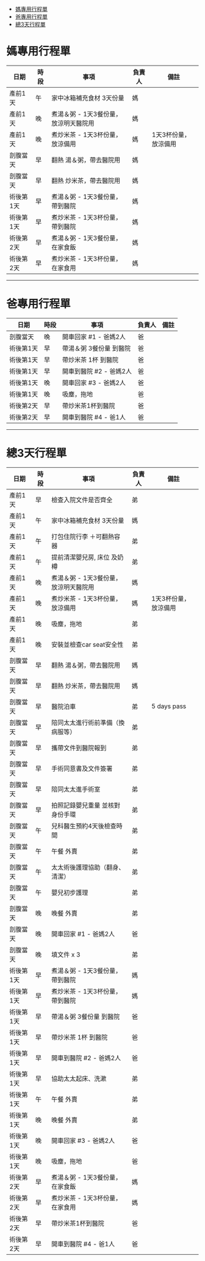 - [媽專用行程單](#媽專用行程單)
- [爸專用行程單](#爸專用行程單)
- [總3天行程單](#總3天行程單)


# 媽專用行程單
| 日期     | 時段 | 事項                             | 負責人 | 備註                  |
|----------|------|--------------------------------|--------|-----------------------|
| 產前1天  | 午   | 家中冰箱補充食材 3天份量          | 媽     |                       |
| 產前1天  | 晚   | 煮湯＆粥 - 1天3餐份量，放涼明天醫院用 | 媽     |                       |
| 產前1天  | 晚   | 煮炒米茶 - 1天3杯份量，放涼備用     | 媽     | 1天3杯份量，放涼備用   |
| 剖腹當天 | 早   | 翻熱 湯＆粥，帶去醫院用             | 媽     |                       |
| 剖腹當天 | 早   | 翻熱 炒米茶，帶去醫院用             | 媽     |                       |
| 術後第1天 | 早   | 煮湯＆粥 - 1天3餐份量，帶到醫院       | 媽     |                       |
| 術後第1天 | 早   | 煮炒米茶 - 1天3杯份量，帶到醫院       | 媽     |                       |
| 術後第2天 | 早   | 煮湯＆粥 - 1天3餐份量，在家食飯       | 媽     |                       |
| 術後第2天 | 早   | 煮炒米茶 - 1天3杯份量，在家食用       | 媽     |                       |

---
# 爸專用行程單
| 日期      | 時段 | 事項               | 負責人 | 備註          |
|-----------|------|--------------------|--------|---------------|
| 剖腹當天  | 晚   | 開車回家 #1 - 爸媽2人 | 爸     |               |
| 術後第1天 | 早   | 帶湯＆粥 3餐份量 到醫院 | 爸     |               |
| 術後第1天 | 早   | 帶炒米茶 1杯 到醫院    | 爸     |               |
| 術後第1天 | 早   | 開車到醫院 #2 - 爸媽2人 | 爸     |               |
| 術後第1天 | 晚   | 開車回家 #3 - 爸媽2人  | 爸     |               |
| 術後第1天 | 晚   | 吸塵，拖地           | 爸     |               |
| 術後第2天 | 早   | 帶炒米茶1杯到醫院     | 爸     |               |
| 術後第2天 | 早   | 開車到醫院 #4 - 爸1人  | 爸     |               |


---
# 總3天行程單
| 日期     | 時段 | 事項                             | 負責人 | 備註                  |
|----------|------|--------------------------------|--------|-----------------------|
| 產前1天  | 早   | 檢查入院文件是否齊全             | 弟     |                       |
| 產前1天  | 午   | 家中冰箱補充食材 3天份量          | 媽     |                       |
| 產前1天  | 午   | 打包住院行李 ＋可翻熱容器          | 弟     |                       |
| 產前1天  | 午   | 提前清潔嬰兒房, 床位 及奶樽        | 弟     |                       |
| 產前1天  | 晚   | 煮湯＆粥 - 1天3餐份量，放涼明天醫院用 | 媽     |                       |
| 產前1天  | 晚   | 煮炒米茶 - 1天3杯份量，放涼備用     | 媽     | 1天3杯份量，放涼備用   |
| 產前1天  | 晚   | 吸塵，拖地                       | 弟     |                       |
| 產前1天  | 晚   | 安裝並檢查car seat安全性           | 弟     |                       |
| 剖腹當天 | 早   | 翻熱 湯＆粥，帶去醫院用             | 媽     |                       |
| 剖腹當天 | 早   | 翻熱 炒米茶，帶去醫院用             | 媽     |                       |
| 剖腹當天 | 早   | 醫院泊車                        | 弟     | 5 days pass           |
| 剖腹當天 | 早   | 陪同太太進行術前準備（換病服等）      | 弟     |                       |
| 剖腹當天 | 早   | 攜帶文件到醫院報到                 | 弟     |                       |
| 剖腹當天 | 早   | 手術同意書及文件簽署               | 弟     |                       |
| 剖腹當天 | 早   | 陪同太太進手術室                   | 弟     |                       |
| 剖腹當天 | 早   | 拍照記錄嬰兒重量 並核對身份手環      | 弟     |                       |
| 剖腹當天 | 午   | 兒科醫生預約4天後檢查時間           | 弟     |                       |
| 剖腹當天 | 午   | 午餐 外賣                       | 弟     |                       |
| 剖腹當天 | 午   | 太太術後護理協助（翻身、清潔）        | 弟     |                       |
| 剖腹當天 | 午   | 嬰兒初步護理                     | 弟     |                       |
| 剖腹當天 | 晚   | 晚餐 外賣                       | 弟     |                       |
| 剖腹當天 | 晚   | 開車回家 #1 - 爸媽2人              | 爸     |                       |
| 剖腹當天 | 晚   | 填文件 x 3                      | 弟     |                       |
| 術後第1天 | 早   | 煮湯＆粥 - 1天3餐份量，帶到醫院       | 媽     |                       |
| 術後第1天 | 早   | 煮炒米茶 - 1天3杯份量，帶到醫院       | 媽     |                       |
| 術後第1天 | 早   | 帶湯＆粥 3餐份量 到醫院            | 爸     |                       |
| 術後第1天 | 早   | 帶炒米茶 1杯 到醫院               | 爸     |                       |
| 術後第1天 | 早   | 開車到醫院 #2 - 爸媽2人            | 爸     |                       |
| 術後第1天 | 早   | 協助太太起床、洗漱                 | 弟     |                       |
| 術後第1天 | 午   | 午餐 外賣                       | 弟     |                       |
| 術後第1天 | 晚   | 晚餐 外賣                       | 弟     |                       |
| 術後第1天 | 晚   | 開車回家 #3 - 爸媽2人            | 爸     |                       |
| 術後第1天 | 晚   | 吸塵，拖地                      | 爸     |                       |
| 術後第2天 | 早   | 煮湯＆粥 - 1天3餐份量，在家食飯       | 媽     |                       |
| 術後第2天 | 早   | 煮炒米茶 - 1天3杯份量，在家食用       | 媽     |                       |
| 術後第2天 | 早   | 帶炒米茶1杯到醫院                 | 爸     |                       |
| 術後第2天 | 早   | 開車到醫院 #4 - 爸1人             | 爸     |                       |
